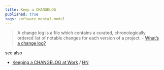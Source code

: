 ```yaml
---
title: Keep a CHANGELOG
published: true
tags: software mental-model
---
```

> A change log is a file which contains a curated, chronologically ordered list of notable changes for each version of a project. - [What’s a change log?](http://keepachangelog.com/en/1.0.0/)

see also
- [Keeping a CHANGELOG at Work](https://code.dblock.org/2020/09/01/keep-a-changelog-at-work.html) / [HN](https://news.ycombinator.com/item?id=42477843)